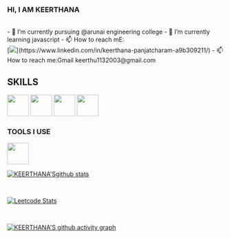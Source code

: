 ###  HI, I AM KEERTHANA
<br>
- 🔭 I’m currently pursuing @arunai engineering college
- 🌱 I’m currently learning javascript
- 📫 How to reach mE:<br> [<img src="https://img.shields.io/badge/LinkedIn-0077B5?style=for-the-badge&logo=linkedin&logoColor=white" />](https://www.linkedin.com/in/keerthana-panjatcharam-a9b309211/)
- 📫 How to reach me:Gmail keerthu1132003@gmail.com



## SKILLS

   <img height="50" width="50" src="https://img.icons8.com/color/48/000000/html-5.png" />
    <img height="50" width="50" src="https://img.icons8.com/color/48/000000/python.png" />
   <img height="50" width="50" src="https://img.icons8.com/color/48/000000/css3.png" />
   <img height="50" width="50" src="https://img.icons8.com/color/48/000000/bootstrap.png" />
   

### TOOLS I USE

<img height="50" width="50" src="https://img.icons8.com/color/48/000000/visual-studio-code-2019.png"/> 

[![KEERTHANA'Sgithub stats](https://github-readme-stats.vercel.app/api?username=KEERTHANA&hide=issues,contribs&theme=dark)](https://github.com/Keerthuuu/keerthuuu/edit/main/README.md)

<br>

[![Leetcode Stats](https://leetcode.card.workers.dev/?username=KEERTHANA&theme=auto&width=346)](https://leetcode.com/KEERTHANAprogrammer)

<br>

[![KEERTHANA'S  github activity graph](https://activity-graph.herokuapp.com/graph?username=KEERTHANA&theme=react-dark)](https://github.com/Keerthuuu/keerthuuu/edit/main/README.md)

